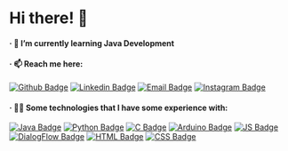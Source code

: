 <h1 align="left">Hi there! 👋</h1>

<h4 align="left">· 🌱 I’m currently learning Java Development</h4>
<h4 align="left">· 📫 Reach me here:</h4>

[![Github Badge](https://img.shields.io/badge/GitHub-100000?style=for-the-badge&logo=github&logoColor=white&link=https://github.com/crespo)](https://github.com/crespo)
[![Linkedin Badge](https://img.shields.io/badge/LinkedIn-0077B5?style=for-the-badge&logo=linkedin&logoColor=white&link=https://www.linkedin.com/in/raul-crespo/)](https://www.linkedin.com/in/raul-crespo/)
[![Email Badge](https://img.shields.io/badge/Email-7F0C9C?style=for-the-badge&logo=gmail&logoColor=white&link=mailto:raul@raulcrespo.tech)](mailto:raul@raulcrespo.tech)
[![Instagram Badge](https://img.shields.io/badge/Instagram-E4405F?style=for-the-badge&logo=instagram&logoColor=white&link=https://instagram.com/raullcrespo/)](https://instagram.com/raullcrespo/)
  
<h4 align="left">· 👨‍💻 Some technologies that I have some experience with: </h4>

[![Java Badge](https://img.shields.io/badge/Java-ED8B00?style=for-the-badge&logo=java&logoColor=white&link=https://github.com/lauannecsilva/libersoftt)](https://github.com/lauannecsilva/libersoftt)
[![Python Badge](https://img.shields.io/badge/Python-3776AB?style=for-the-badge&logo=python&logoColor=white&link=https://snipsave.com/user/crespo/snippet/lMsA77DqmbXEQ3VTZT/)](https://snipsave.com/user/crespo/snippet/lMsA77DqmbXEQ3VTZT/)
[![C Badge](https://img.shields.io/badge/C-00599C?style=for-the-badge&logo=c&logoColor=white&link=https://snipsave.com/user/crespo/snippet/z814n424l8m6QyKmxr/)](https://snipsave.com/user/crespo/snippet/z814n424l8m6QyKmxr/)
[![Arduino Badge](https://img.shields.io/badge/Arduino-00979D?style=for-the-badge&logo=Arduino&logoColor=white&link=https://snipsave.com/user/crespo/snippet/TiL1YzC2oTQpWUCQsl/)](https://snipsave.com/user/crespo/snippet/TiL1YzC2oTQpWUCQsl/)
[![JS Badge](https://img.shields.io/badge/JavaScript-323330?style=for-the-badge&logo=javascript&logoColor=F7DF1E&link=https://github.com/crespo/veve-chatbot)](https://github.com/crespo/veve-chatbot)
[![DialogFlow Badge](https://img.shields.io/badge/dialogflow-FF9800?style=for-the-badge&logo=dialogflow&logoColor=white&link=https://github.com/crespo/veve-chatbot)](https://github.com/crespo/veve-chatbot)
[![HTML Badge](https://img.shields.io/badge/HTML5-E34F26?style=for-the-badge&logo=html5&logoColor=white&link=https://github.com/crespo/personalSite)](https://github.com/crespo/personalSite)
[![CSS Badge](https://img.shields.io/badge/CSS3-1572B6?style=for-the-badge&logo=css3&logoColor=white&link=https://github.com/crespo/personalSite)](https://github.com/crespo/personalSite)
